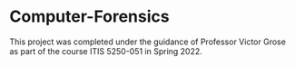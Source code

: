 # Computer-Forensics

This project was completed under the guidance of Professor Victor Grose as part of the course ITIS 5250-051 in Spring 2022.
